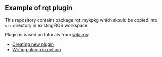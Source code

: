 ## Example of rqt plugin
This repository contains package rqt_mykpkg which skould be copied into `src` directory in existing ROS workspace.

Plugin is based on tutorials from [wiki.ros](wiki.ros):
 - [Creating new plugin](https://wiki.ros.org/rqt/Tutorials/Create%20your%20new%20rqt%20plugin)
 - [Writing plugin in python](https://wiki.ros.org/rqt/Tutorials/Writing%20a%20Python%20Plugin)


